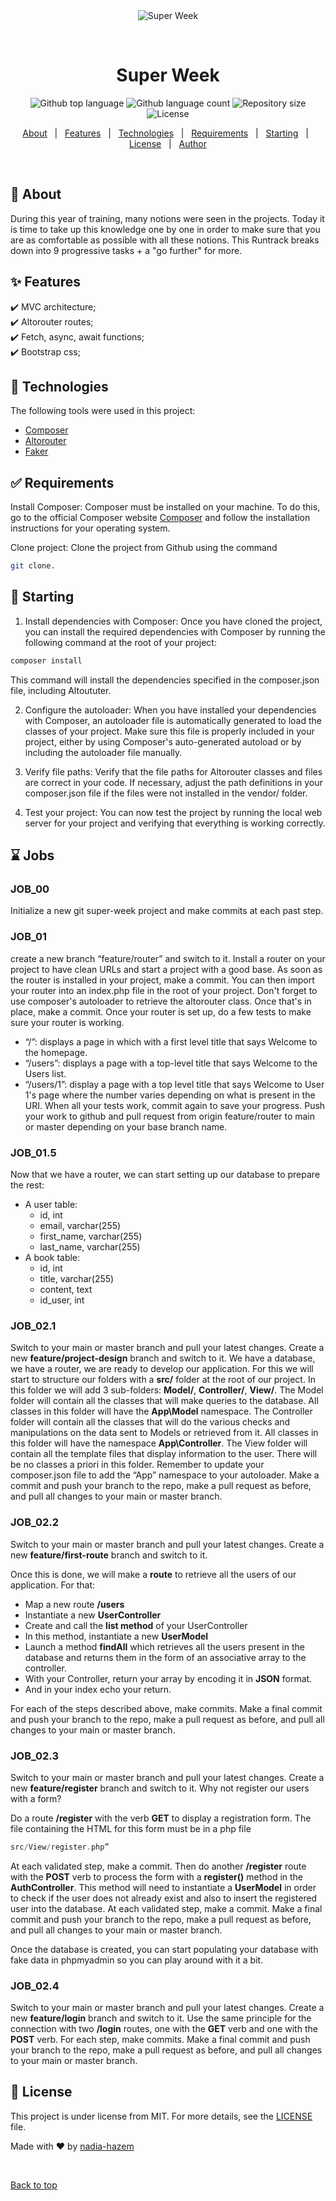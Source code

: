 <div align="center" id="top"> 
  <img src="./.github/app.gif" alt="Super Week" />

  &#xa0;

  <!-- <a href="https://superweek.netlify.app">Demo</a> -->
</div>

<h1 align="center">Super Week</h1>

<p align="center">
  <img alt="Github top language" src="https://img.shields.io/github/languages/top/nadia-hazem/super-week?color=56BEB8">

  <img alt="Github language count" src="https://img.shields.io/github/languages/count/nadia-hazem/super-week?color=56BEB8">

  <img alt="Repository size" src="https://img.shields.io/github/repo-size/nadia-hazem/super-week?color=56BEB8">

  <img alt="License" src="https://img.shields.io/github/license/nadia-hazem/super-week?color=56BEB8">

  <!-- <img alt="Github issues" src="https://img.shields.io/github/issues/nadia-hazem/super-week?color=56BEB8" /> -->

  <!-- <img alt="Github forks" src="https://img.shields.io/github/forks/nadia-hazem/super-week?color=56BEB8" /> -->

  <!-- <img alt="Github stars" src="https://img.shields.io/github/stars/nadia-hazem/super-week?color=56BEB8" /> -->
</p>

<!-- Status -->

<!-- <h4 align="center"> 
	🚧  Super Week 🚀 Under construction...  🚧
</h4> 

<hr> -->

<p align="center">
  <a href="#dart-about">About</a> &#xa0; | &#xa0; 
  <a href="#sparkles-features">Features</a> &#xa0; | &#xa0;
  <a href="#rocket-technologies">Technologies</a> &#xa0; | &#xa0;
  <a href="#white_check_mark-requirements">Requirements</a> &#xa0; | &#xa0;
  <a href="#checkered_flag-starting">Starting</a> &#xa0; | &#xa0;
  <a href="#memo-license">License</a> &#xa0; | &#xa0;
  <a href="https://github.com/nadia-hazem" target="_blank">Author</a>
</p>

<br>

## :dart: About ##

During this year of training, many notions were seen in the projects. Today it is time to take up this knowledge one by one in order to make sure that you are as comfortable as possible with all these notions.
This Runtrack breaks down into 9 progressive tasks + a "go further" for more.

## :sparkles: Features ##

:heavy_check_mark: MVC architecture;\
:heavy_check_mark: Altorouter routes;\
:heavy_check_mark: Fetch, async, await functions;\
:heavy_check_mark: Bootstrap css;

## :rocket: Technologies ##

The following tools were used in this project:

- [Composer](https://getcomposer.org/)
- [Altorouter](https://altorouter.com/)
- [Faker](https://fakerphp.github.io/)


## :white_check_mark: Requirements ##

Install Composer: Composer must be installed on your machine. To do this, go to the official Composer website [Composer](https://getcomposer.org/) and follow the installation instructions for your operating system.

Clone project: Clone the project from Github using the command

```bash
git clone.
````

## :checkered_flag: Starting ##

1. Install dependencies with Composer: Once you have cloned the project, you can install the required dependencies with Composer by running the following command at the root of your project:

````bash
composer install
````

This command will install the dependencies specified in the composer.json file, including Altoututer.

2. Configure the autoloader: When you have installed your dependencies with Composer, an autoloader file is automatically generated to load the classes of your project. Make sure this file is properly included in your project, either by using Composer's auto-generated autoload or by including the autoloader file manually.

3. Verify file paths: Verify that the file paths for Altorouter classes and files are correct in your code. If necessary, adjust the path definitions in your composer.json file if the files were not installed in the vendor/ folder.

4. Test your project: You can now test the project by running the local web server for your project and verifying that everything is working correctly.

## :hourglass: Jobs

### JOB_00
Initialize a new git super-week project and make commits at each past step.

### JOB_01
create a new branch
“feature/router” and switch to it.
Install a router on your project to have clean URLs and start a project with a good base.
As soon as the router is installed in your project, make a commit.
You can then import your router into an index.php file in the root of your project. Don't forget to use composer's autoloader to retrieve the
altorouter class. Once that's in place, make a commit.
Once your router is set up, do a few tests to make sure your router is working.

- “/”: displays a page in which with a first level title that says Welcome to the homepage.
- “/users”: displays a page with a top-level title that says Welcome to the Users list.
- “/users/1”: display a page with a top level title that says Welcome to User 1's page where the number varies depending on what is present in the URI.
When all your tests work, commit again to save your progress. Push your work to github and pull request from origin feature/router to main or master depending on your base branch name.

### JOB_01.5
Now that we have a router, we can start setting up our database to prepare the rest:
* A user table:
  * id, int
  * email, varchar(255)
  * first_name, varchar(255)
  * last_name, varchar(255)
* A book table:
  * id, int
  * title, varchar(255)
  * content, text
  * id_user, int

### JOB_02.1
Switch to your main or master branch and pull your latest changes.
Create a new **feature/project-design** branch and switch to it.
We have a database, we have a router, we are ready to develop our application. For this we will start to structure our folders with a **src/** folder at the root of our project. In this folder we will add 3 sub-folders: **Model/**, **Controller/**, **View/**.
The Model folder will contain all the classes that will make queries to the database. All classes in this folder will have the **App\Model** namespace.
The Controller folder will contain all the classes that will do the various checks and manipulations on the data sent to Models or retrieved from it. All classes in this folder will have the namespace **App\Controller**.
The View folder will contain all the template files that display information to the user. There will be no classes a priori in this folder.
Remember to update your composer.json file to add the “App” namespace to your autoloader.
Make a commit and push your branch to the repo, make a pull request as before, and pull all changes to your main or master branch.

### JOB_02.2
Switch to your main or master branch and pull your latest changes.
Create a new **feature/first-route** branch and switch to it.

Once this is done, we will make a **route** to retrieve all the users of our application. For that:
- Map a new route **/users**
- Instantiate a new **UserController**
- Create and call the **list method** of your UserController
- In this method, instantiate a new **UserModel**
- Launch a method **findAll** which retrieves all the users present in the database and returns them in the form of an associative array to the controller.
- With your Controller, return your array by encoding it in **JSON** format.
- And in your index echo your return.

For each of the steps described above, make commits.
Make a final commit and push your branch to the repo, make a pull request as before, and pull all changes to your main or master branch.

### JOB_02.3
Switch to your main or master branch and pull your latest changes.
Create a new **feature/register** branch and switch to it.
Why not register our users with a form?

Do a route **/register** with the verb **GET** to display a registration form. The file containing the HTML for this form must be in a php file
````php
src/View/register.php”
````

At each validated step, make a commit.
Then do another **/register** route with the **POST** verb to process the form with a **register()** method in the **AuthController**. This method will need to instantiate a **UserModel** in order to check if the user does not already exist and also to insert the registered user into the database.
At each validated step, make a commit.
Make a final commit and push your branch to the repo, make a pull request as before, and pull all changes to your main or master branch.

Once the database is created, you can start populating your database with fake data in phpmyadmin so you can play around with it a bit.

### JOB_02.4
Switch to your main or master branch and pull your latest changes.
Create a new **feature/login** branch and switch to it.
Use the same principle for the connection with two **/login** routes, one with the **GET** verb and one with the **POST** verb.
For each step, make commits.
Make a final commit and push your branch to the repo, make a pull request as before, and pull all changes to your main or master branch.

## :memo: License ##

This project is under license from MIT. For more details, see the [LICENSE](LICENSE.md) file.


Made with :heart: by <a href="https://github.com/nadia-hazem" target="_blank">nadia-hazem</a>

&#xa0;

<a href="#top">Back to top</a>
